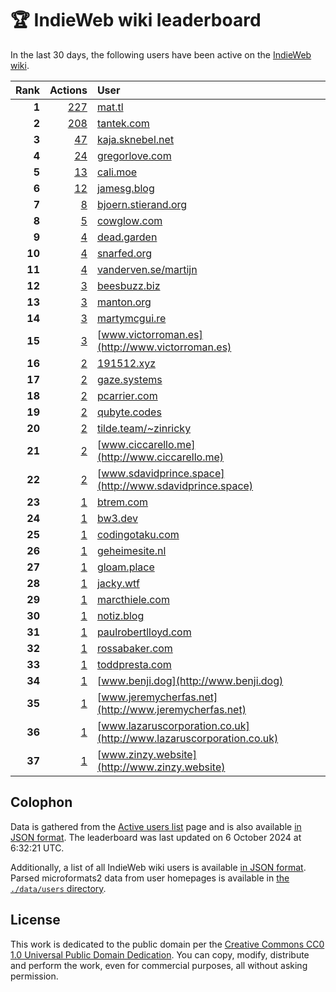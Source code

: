 # 🏆 IndieWeb wiki leaderboard

In the last 30 days, the following users have been active on the [IndieWeb wiki](https://indieweb.org).

| Rank | Actions | User |
|-----:|--------:|:-----|
| **1** | [227](https://indieweb.org/Special:Contributions/Mat.tl) | [mat.tl](http://mat.tl) |
| **2** | [208](https://indieweb.org/Special:Contributions/Tantek.com) | [tantek.com](http://tantek.com) |
| **3** | [47](https://indieweb.org/Special:Contributions/Kaja.sknebel.net) | [kaja.sknebel.net](http://kaja.sknebel.net) |
| **4** | [24](https://indieweb.org/Special:Contributions/Gregorlove.com) | [gregorlove.com](http://gregorlove.com) |
| **5** | [13](https://indieweb.org/Special:Contributions/Cali.moe) | [cali.moe](http://cali.moe) |
| **6** | [12](https://indieweb.org/Special:Contributions/Jamesg.blog) | [jamesg.blog](http://jamesg.blog) |
| **7** | [8](https://indieweb.org/Special:Contributions/Bjoern.stierand.org) | [bjoern.stierand.org](http://bjoern.stierand.org) |
| **8** | [5](https://indieweb.org/Special:Contributions/Cowglow.com) | [cowglow.com](http://cowglow.com) |
| **9** | [4](https://indieweb.org/Special:Contributions/Dead.garden) | [dead.garden](http://dead.garden) |
| **10** | [4](https://indieweb.org/Special:Contributions/Snarfed.org) | [snarfed.org](http://snarfed.org) |
| **11** | [4](https://indieweb.org/Special:Contributions/Vanderven.se_martijn) | [vanderven.se/martijn](http://vanderven.se/martijn) |
| **12** | [3](https://indieweb.org/Special:Contributions/Beesbuzz.biz) | [beesbuzz.biz](http://beesbuzz.biz) |
| **13** | [3](https://indieweb.org/Special:Contributions/Manton.org) | [manton.org](http://manton.org) |
| **14** | [3](https://indieweb.org/Special:Contributions/Martymcgui.re) | [martymcgui.re](http://martymcgui.re) |
| **15** | [3](https://indieweb.org/Special:Contributions/Www.victorroman.es) | [www.victorroman.es](http://www.victorroman.es) |
| **16** | [2](https://indieweb.org/Special:Contributions/191512.xyz) | [191512.xyz](http://191512.xyz) |
| **17** | [2](https://indieweb.org/Special:Contributions/Gaze.systems) | [gaze.systems](http://gaze.systems) |
| **18** | [2](https://indieweb.org/Special:Contributions/Pcarrier.com) | [pcarrier.com](http://pcarrier.com) |
| **19** | [2](https://indieweb.org/Special:Contributions/Qubyte.codes) | [qubyte.codes](http://qubyte.codes) |
| **20** | [2](https://indieweb.org/Special:Contributions/Tilde.team_~zinricky) | [tilde.team/~zinricky](http://tilde.team/~zinricky) |
| **21** | [2](https://indieweb.org/Special:Contributions/Www.ciccarello.me) | [www.ciccarello.me](http://www.ciccarello.me) |
| **22** | [2](https://indieweb.org/Special:Contributions/Www.sdavidprince.space) | [www.sdavidprince.space](http://www.sdavidprince.space) |
| **23** | [1](https://indieweb.org/Special:Contributions/Btrem.com) | [btrem.com](http://btrem.com) |
| **24** | [1](https://indieweb.org/Special:Contributions/Bw3.dev) | [bw3.dev](http://bw3.dev) |
| **25** | [1](https://indieweb.org/Special:Contributions/Codingotaku.com) | [codingotaku.com](http://codingotaku.com) |
| **26** | [1](https://indieweb.org/Special:Contributions/Geheimesite.nl) | [geheimesite.nl](http://geheimesite.nl) |
| **27** | [1](https://indieweb.org/Special:Contributions/Gloam.place) | [gloam.place](http://gloam.place) |
| **28** | [1](https://indieweb.org/Special:Contributions/Jacky.wtf) | [jacky.wtf](http://jacky.wtf) |
| **29** | [1](https://indieweb.org/Special:Contributions/Marcthiele.com) | [marcthiele.com](http://marcthiele.com) |
| **30** | [1](https://indieweb.org/Special:Contributions/Notiz.blog) | [notiz.blog](http://notiz.blog) |
| **31** | [1](https://indieweb.org/Special:Contributions/Paulrobertlloyd.com) | [paulrobertlloyd.com](http://paulrobertlloyd.com) |
| **32** | [1](https://indieweb.org/Special:Contributions/Rossabaker.com) | [rossabaker.com](http://rossabaker.com) |
| **33** | [1](https://indieweb.org/Special:Contributions/Toddpresta.com) | [toddpresta.com](http://toddpresta.com) |
| **34** | [1](https://indieweb.org/Special:Contributions/Www.benji.dog) | [www.benji.dog](http://www.benji.dog) |
| **35** | [1](https://indieweb.org/Special:Contributions/Www.jeremycherfas.net) | [www.jeremycherfas.net](http://www.jeremycherfas.net) |
| **36** | [1](https://indieweb.org/Special:Contributions/Www.lazaruscorporation.co.uk) | [www.lazaruscorporation.co.uk](http://www.lazaruscorporation.co.uk) |
| **37** | [1](https://indieweb.org/Special:Contributions/Www.zinzy.website) | [www.zinzy.website](http://www.zinzy.website) |


## Colophon

Data is gathered from the [Active users list](https://indieweb.org/Special:ActiveUsers) page and is also available [in JSON format](https://github.com/jgarber623/indieweb-wiki-leaderboard/blob/main/data/leaderboard.json). The leaderboard was last updated on 6 October 2024 at 6:32:21 UTC.

Additionally, a list of all IndieWeb wiki users is available [in JSON format](https://github.com/jgarber623/indieweb-wiki-leaderboard/blob/main/data/users.json). Parsed microformats2 data from user homepages is available in [the `./data/users` directory](https://github.com/jgarber623/indieweb-wiki-leaderboard/blob/main/data/users).

## License

This work is dedicated to the public domain per the [Creative Commons CC0 1.0 Universal Public Domain Dedication](https://creativecommons.org/publicdomain/zero/1.0/). You can copy, modify, distribute and perform the work, even for commercial purposes, all without asking permission.
